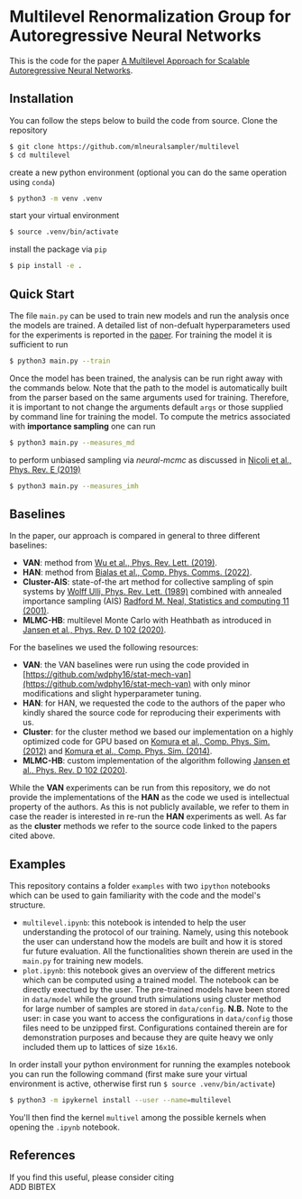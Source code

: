# Multilevel Renormalization Group for Autoregressive Neural Networks
This is the code for the paper [A Multilevel Approach for Scalable Autoregressive Neural Networks](todo-link).

## Installation
You can follow the steps below to build the code from source. 
Clone the repository 
```bash
$ git clone https://github.com/mlneuralsampler/multilevel
$ cd multilevel
```
create a new python environment (optional you can do the same operation using `conda`)
```bash
$ python3 -m venv .venv
```
start your virtual environment
```bash
$ source .venv/bin/activate
```
install the package via `pip`
```bash
$ pip install -e .
```

## Quick Start
The file `main.py` can be used to train new  models and run the analysis once the models are trained. 
A detailed list of non-defualt hyperparameters used for the experiments is reported in the [paper](todo=-link).
For training the model it is sufficient to run
```bash
$ python3 main.py --train 
```
Once the model has been trained, the analysis can be run right away with the commands below. 
Note that the path to the model is automatically built from the parser based on the same arguments used for training.
Therefore, it is important to not change the arguments default `args` or those supplied by command line for training 
the model. To compute the metrics associated with **importance sampling** one can run
```bash
$ python3 main.py --measures_md 
```
to perform unbiased sampling via *neural-mcmc* as discussed in [Nicoli et al., Phys. Rev. E (2019)]()
```bash
$ python3 main.py --measures_imh
```

## Baselines
In the paper, our approach is compared in general to three different baselines:
- **VAN**: method from [Wu et al., Phys. Rev. Lett. (2019)](https://journals.aps.org/prl/abstract/10.1103/PhysRevLett.122.080602).
- **HAN**: method from [Bialas et al., Comp. Phys. Comms. (2022)](https://www.sciencedirect.com/science/article/pii/S0010465522002211).
- **Cluster-AIS**: state-of-the art method for collective sampling of spin systems by  [Wolff Ulli, Phys. Rev. Lett. (1989)](https://link.aps.org/doi/10.1103/PhysRevLett.62.361) combined with annealed importance sampling (AIS) [Radford M. Neal, Statistics and computing 11 (2001)](https://link.springer.com/article/10.1023/a:1008923215028).
- **MLMC-HB**: multilevel Monte Carlo with Heathbath as introduced in [Jansen et al., Phys. Rev. D 102 (2020)](https://journals.aps.org/prd/abstract/10.1103/PhysRevD.102.114512).

For the baselines we used the following resources:
- **VAN**: the VAN baselines were run using the code provided in [https://github.com/wdphy16/stat-mech-van](https://github.com/wdphy16/stat-mech-van) with only minor modifications and slight hyperparameter tuning. 
- **HAN**: for HAN, we requested the code to the authors of the paper who kindly shared the source code for reproducing their experiments with us. 
- **Cluster**: for the cluster method we based our implementation on a highly optimized code for GPU based on [Komura et al., Comp. Phys. Sim. (2012)](https://www.sciencedirect.com/science/article/pii/S001046551200032X?via%3Dihub) and [Komura et al., Comp. Phys. Sim. (2014)](https://www.sciencedirect.com/science/article/pii/S0010465513003743?via%3Dihub).
- **MLMC-HB**: custom implementation of the algorithm following [Jansen et al., Phys. Rev. D 102 (2020)](https://journals.aps.org/prd/abstract/10.1103/PhysRevD.102.114512).

While the **VAN** experiments can be run from this repository, we do not provide the implementations of the **HAN** as the code we used is intellectual property of the authors. 
As this is not publicly available, we refer to them in case the reader is interested in re-run the **HAN** experiments as well.
As far as the **cluster** methods we refer to the source code linked to the papers cited above. 

## Examples
This repository contains a folder `examples` with two `ipython` notebooks which can be used to gain familiarity with the code and the model's structure.

- `multilevel.ipynb`: this notebook is intended to help the user understanding the protocol of our training. Namely, using this notebook the user can understand how the models are built and how it is stored fur future evaluation. All the functionalities shown therein are used in the `main.py` for training new models. 
- `plot.ipynb`: this notebook gives an overview of the different metrics which can be computed using a trained model. The notebook can be directly exectued by the user. The pre-trained models have been stored in `data/model` while the ground truth simulations using cluster method for large number of samples are stored in `data/config`. 
**N.B.** Note to the user: in case you want to access the configurations in `data/config` those files need to be unzipped first. Configurations contained therein are for demonstration purposes and because they are quite heavy we only included them up to lattices of size `16x16`.

In order install your python environment for running the examples notebook you can run the following command (first make sure your virtual environment is active, otherwise first run `$ source .venv/bin/activate`)
```bash 
$ python3 -m ipykernel install --user --name=multilevel
```
You'll then find the kernel `multivel` among the possible kernels when opening the `.ipynb` notebook.

## References       

If you find this useful, please consider citing        
ADD BIBTEX
